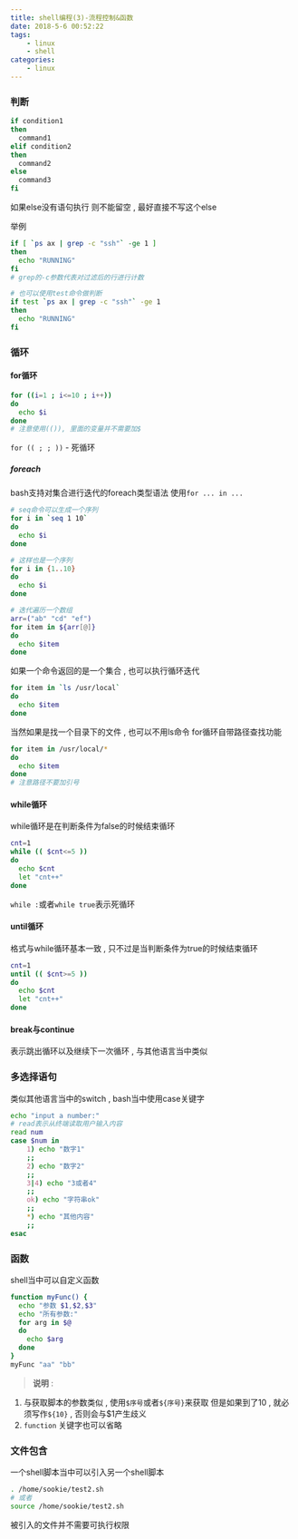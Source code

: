 ```yaml
---
title: shell编程(3)-流程控制&函数
date: 2018-5-6 00:52:22
tags: 
	- linux
	- shell
categories: 
	- linux
---
```


### 判断
```bash
if condition1
then
  command1
elif condition2
then 
  command2
else
  command3
fi
```
如果else没有语句执行
则不能留空 , 最好直接不写这个else
<!-- more -->
举例
```bash
if [ `ps ax | grep -c "ssh"` -ge 1 ]
then
  echo "RUNNING"
fi
# grep的-c参数代表对过滤后的行进行计数

# 也可以使用test命令做判断
if test `ps ax | grep -c "ssh"` -ge 1
then
  echo "RUNNING"
fi
```

### 循环
#### for循环
```bash
for ((i=1 ; i<=10 ; i++))
do
  echo $i
done
# 注意使用(()), 里面的变量并不需要加$
```
`for (( ; ; ))` - 死循环

##### foreach
bash支持对集合进行迭代的foreach类型语法
使用`for ... in ...`
```bash
# seq命令可以生成一个序列
for i in `seq 1 10`
do
  echo $i
done

# 这样也是一个序列
for i in {1..10}
do
  echo $i
done

# 迭代遍历一个数组
arr=("ab" "cd" "ef")
for item in ${arr[@]}
do
  echo $item
done
```
如果一个命令返回的是一个集合 , 也可以执行循环迭代
```bash
for item in `ls /usr/local`
do
  echo $item
done
```
当然如果是找一个目录下的文件 , 也可以不用ls命令 
for循环自带路径查找功能
```bash
for item in /usr/local/*
do
  echo $item
done
# 注意路径不要加引号
```

#### while循环
while循环是在判断条件为false的时候结束循环
```bash
cnt=1
while (( $cnt<=5 ))
do
  echo $cnt
  let "cnt++"
done
```
`while :`或者`while true`表示死循环
#### until循环
格式与while循环基本一致 , 只不过是当判断条件为true的时候结束循环
```bash
cnt=1
until (( $cnt>=5 ))
do
  echo $cnt
  let "cnt++"
done
```

#### break与continue
表示跳出循环以及继续下一次循环 , 与其他语言当中类似

### 多选择语句
类似其他语言当中的switch , bash当中使用case关键字
```bash
echo "input a number:"
# read表示从终端读取用户输入内容
read num
case $num in
    1) echo "数字1"
    ;;
    2) echo "数字2"
    ;;
    3|4) echo "3或者4"
    ;;
    ok) echo "字符串ok"
    ;;
    *) echo "其他内容"
    ;;
esac
```

### 函数
shell当中可以自定义函数
```bash
function myFunc() {
  echo "参数 $1,$2,$3"
  echo "所有参数:"
  for arg in $@
  do
    echo $arg
  done
}
myFunc "aa" "bb"
```
> **说明** : 
1. 与获取脚本的参数类似 , 使用`$序号`或者`${序号}`来获取
但是如果到了10 , 就必须写作`${10}` , 否则会与$1产生歧义
2. `function` 关键字也可以省略

### 文件包含
一个shell脚本当中可以引入另一个shell脚本
```bash
. /home/sookie/test2.sh
# 或者
source /home/sookie/test2.sh
```
被引入的文件并不需要可执行权限
